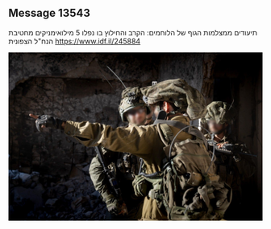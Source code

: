 ## Message 13543

תיעודים ממצלמות הגוף של הלוחמים:
הקרב והחילוץ בו נפלו 5 מילואימניקים מחטיבת הנח"ל הצפונית
https://www.idf.il/245884

![Photo](13543/13543_photo.jpg)
